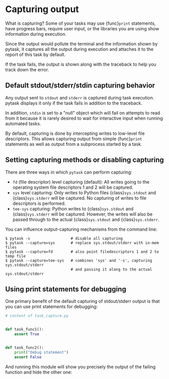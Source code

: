 # Capturing output

What is capturing? Some of your tasks may use {func}`print` statements, have progress
bars, require user input, or the libraries you are using show information during
execution.

Since the output would pollute the terminal and the information shown by pytask, it
captures all the output during execution and attaches it to the report of this task by
default.

If the task fails, the output is shown along with the traceback to help you track down
the error.

## Default stdout/stderr/stdin capturing behavior

Any output sent to `stdout` and `stderr` is captured during task execution. pytask
displays it only if the task fails in addition to the traceback.

In addition, `stdin` is set to a "null" object which will fail on attempts to read from
it because it is rarely desired to wait for interactive input when running automated
tasks.

By default, capturing is done by intercepting writes to low-level file descriptors. This
allows capturing output from simple {func}`print` statements as well as output from a
subprocess started by a task.

## Setting capturing methods or disabling capturing

There are three ways in which `pytask` can perform capturing:

- `fd` (file descriptor) level capturing (default): All writes going to the operating
  system file descriptors 1 and 2 will be captured.
- `sys` level capturing: Only writes to Python files {class}`sys.stdout` and
  {class}`sys.stderr` will be captured. No capturing of writes to file descriptors is
  performed.
- `tee-sys` capturing: Python writes to {class}`sys.stdout` and {class}`sys.stderr` will
  be captured. However, the writes will also be passed through to the actual
  {class}`sys.stdout` and {class}`sys.stderr`.

You can influence output-capturing mechanisms from the command line:

```console
$ pytask -s                  # disable all capturing
$ pytask --capture=sys       # replace sys.stdout/stderr with in-mem files
$ pytask --capture=fd        # also point filedescriptors 1 and 2 to temp file
$ pytask --capture=tee-sys   # combines 'sys' and '-s', capturing sys.stdout/stderr
                             # and passing it along to the actual sys.stdout/stderr
```

## Using print statements for debugging

One primary benefit of the default capturing of stdout/stderr output is that you can use
print statements for debugging:

```python
# content of task_capture.py


def task_func1():
    assert True


def task_func2():
    print("Debug statement")
    assert False
```

And running this module will show you precisely the output of the failing function and
hide the other one:

```{include} ../_static/md/capture.md
```
